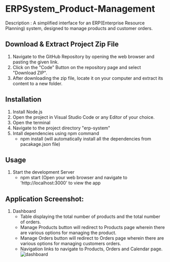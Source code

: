 # ERPSystem_Product-Management
Description : A simplified interface for an ERP(Enterprise Resource Planning) system, designed to manage products and customer orders.

## Download & Extract Project Zip File
1. Navigate to the GitHub Repository by opening the web browser and pasting the given link.
2. Click on the "Code" Button on the repository page and select "Download ZIP".
3. After downloading the zip file, locate it on your computer and extract its content to a new folder.

## Installation
1. Install Node.js 
1. Open the project in Visual Studio Code or any Editor of your choice.
2. Open the terminal
3. Navigate to the project directory "erp-system"
4. Intall dependencies using npm command
   - npm install (will automatically install all the dependencies from pacakage.json file)

## Usage
1. Start the development Server
   - npm start (Open your web browser and navigate to 'http://localhost:3000' to view the app



## Application Screenshot:

1. Dashboard
   - Table displaying the total number of products and the total number of orders.
   - Manage Products button will redirect to Products page wherein there are various options for managing the product.
   - Manage Orders button will redirect to Orders page wherein there are various options for managing customers orders.
   - Navigation links to navigate to Products, Orders and Calendar page.
![dashboard](https://github.com/AshwikaGhumate/ERPSystem_Product-Management/assets/78784647/dafe852e-9380-4a98-bcc7-7304b7df0990)
